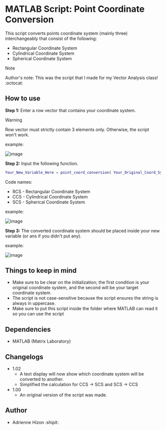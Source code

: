 # MATLAB Script: Point Coordinate Conversion
This script converts points coordinate system (mainly three) interchangeably that consist of the following:
- Rectangular Coordinate System
- Cylindrical Coordinate System
- Spherical Coordinate System

>[!NOTE]
> Author's note: This was the script that I made for my Vector Analysis class! :octocat:

## How to use
**Step 1:** Enter a row vector that contains your coordinate system.
>[!WARNING]
> Row vector must strictly contain 3 elements only. Otherwise, the script won't work.

example: 

![image](https://github.com/user-attachments/assets/052bdd3c-3e9c-4988-9203-fc8e1d2865e6)


**Step 2:** Input the following function.

```matlab
Your_New_Variable_Here = point_coord_conversion( Your_Original_Coord_System , Your_Target_Coord_System , Your_Vector_Variable)
```
Code names:
- RCS - Rectangular Coordinate System
- CCS - Cylindrical Coordinate System
- SCS - Spherical Coordinate System

example:

![image](https://github.com/user-attachments/assets/d20c0ebd-bcc2-4b60-8bf0-f5820d61b4e8)


**Step 3:** The converted coordinate system should be placed inside your new variable (or ans if you didn't put any).

example:

![image](https://github.com/user-attachments/assets/06bfec82-52aa-4568-b82b-ac859c23cb80)


## Things to keep in mind
- Make sure to be clear on the initialization; the first condition is your original coordinate system, and the second will be your target coordinate system.
- The script is not case-sensitive because the script ensures the string is always in uppercase.
- Make sure to put this script inside the folder where MATLAB can read it so you can use the script

## Dependencies
- MATLAB (Matrix Laboratory)

## Changelogs
- 1.02
  - A text display will now show which coordinate system will be converted to another.
  - Simplified the calculation for CCS -> SCS and SCS -> CCS
- 1.00
  - An original version of the script was made.

## Author
- Adrienne Hizon :shipit:

